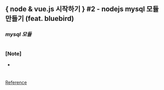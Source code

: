 ## { node & vue.js 시작하기 } #2 - nodejs mysql 모듈 만들기 (feat. bluebird)

### _mysql 모듈_

#

### [Note]

-

#

[Reference](https://www.youtube.com/watch?v=aBMzgzcvwIA&list=PLEOnZ6GeucBX5H60GtICsoDs9LaFQVDPz&index=2)
